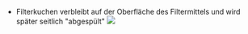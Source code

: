 - Filterkuchen verbleibt auf der Oberfläche des Filtermittels und wird später seitlich "abgespült"
![](Pasted%20image%2020250505121735.png)
